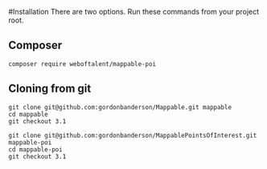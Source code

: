 #Installation
There are two options.  Run these commands from your project root.

## Composer
```
composer require weboftalent/mappable-poi
```

## Cloning from git
```
git clone git@github.com:gordonbanderson/Mappable.git mappable
cd mappable
git checkout 3.1

git clone git@github.com:gordonbanderson/MappablePointsOfInterest.git mappable-poi
cd mappable-poi
git checkout 3.1
```
